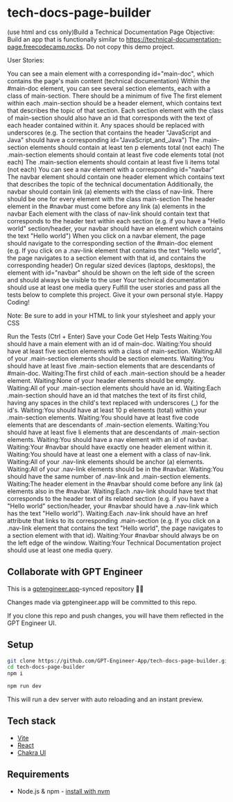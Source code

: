 # tech-docs-page-builder

(use html and css only)Build a Technical Documentation Page
Objective: Build an app that is functionally similar to https://technical-documentation-page.freecodecamp.rocks. Do not copy this demo project.

User Stories:

You can see a main element with a corresponding id="main-doc", which contains the page's main content (technical documentation)
Within the #main-doc element, you can see several section elements, each with a class of main-section. There should be a minimum of five
The first element within each .main-section should be a header element, which contains text that describes the topic of that section.
Each section element with the class of main-section should also have an id that corresponds with the text of each header contained within it. Any spaces should be replaced with underscores (e.g. The section that contains the header "JavaScript and Java" should have a corresponding id="JavaScript_and_Java")
The .main-section elements should contain at least ten p elements total (not each)
The .main-section elements should contain at least five code elements total (not each)
The .main-section elements should contain at least five li items total (not each)
You can see a nav element with a corresponding id="navbar"
The navbar element should contain one header element which contains text that describes the topic of the technical documentation
Additionally, the navbar should contain link (a) elements with the class of nav-link. There should be one for every element with the class main-section
The header element in the #navbar must come before any link (a) elements in the navbar
Each element with the class of nav-link should contain text that corresponds to the header text within each section (e.g. if you have a "Hello world" section/header, your navbar should have an element which contains the text "Hello world")
When you click on a navbar element, the page should navigate to the corresponding section of the #main-doc element (e.g. If you click on a .nav-link element that contains the text "Hello world", the page navigates to a section element with that id, and contains the corresponding header)
On regular sized devices (laptops, desktops), the element with id="navbar" should be shown on the left side of the screen and should always be visible to the user
Your technical documentation should use at least one media query
Fulfill the user stories and pass all the tests below to complete this project. Give it your own personal style. Happy Coding!

Note: Be sure to add <link rel="stylesheet" href="styles.css"> in your HTML to link your stylesheet and apply your CSS

Run the Tests (Ctrl + Enter)
Save your Code
Get Help
Tests
Waiting:You should have a main element with an id of main-doc.
Waiting:You should have at least five section elements with a class of main-section.
Waiting:All of your .main-section elements should be section elements.
Waiting:You should have at least five .main-section elements that are descendants of #main-doc.
Waiting:The first child of each .main-section should be a header element.
Waiting:None of your header elements should be empty.
Waiting:All of your .main-section elements should have an id.
Waiting:Each .main-section should have an id that matches the text of its first child, having any spaces in the child's text replaced with underscores (_) for the id's.
Waiting:You should have at least 10 p elements (total) within your .main-section elements.
Waiting:You should have at least five code elements that are descendants of .main-section elements.
Waiting:You should have at least five li elements that are descendants of .main-section elements.
Waiting:You should have a nav element with an id of navbar.
Waiting:Your #navbar should have exactly one header element within it.
Waiting:You should have at least one a element with a class of nav-link.
Waiting:All of your .nav-link elements should be anchor (a) elements.
Waiting:All of your .nav-link elements should be in the #navbar.
Waiting:You should have the same number of .nav-link and .main-section elements.
Waiting:The header element in the #navbar should come before any link (a) elements also in the #navbar.
Waiting:Each .nav-link should have text that corresponds to the header text of its related section (e.g. if you have a "Hello world" section/header, your #navbar should have a .nav-link which has the text "Hello world").
Waiting:Each .nav-link should have an href attribute that links to its corresponding .main-section (e.g. If you click on a .nav-link element that contains the text "Hello world", the page navigates to a section element with that id).
Waiting:Your #navbar should always be on the left edge of the window.
Waiting:Your Technical Documentation project should use at least one media query.

## Collaborate with GPT Engineer

This is a [gptengineer.app](https://gptengineer.app)-synced repository 🌟🤖

Changes made via gptengineer.app will be committed to this repo.

If you clone this repo and push changes, you will have them reflected in the GPT Engineer UI.

## Setup

```sh
git clone https://github.com/GPT-Engineer-App/tech-docs-page-builder.git
cd tech-docs-page-builder
npm i
```

```sh
npm run dev
```

This will run a dev server with auto reloading and an instant preview.

## Tech stack

- [Vite](https://vitejs.dev/)
- [React](https://react.dev/)
- [Chakra UI](https://chakra-ui.com/)

## Requirements

- Node.js & npm - [install with nvm](https://github.com/nvm-sh/nvm#installing-and-updating)
